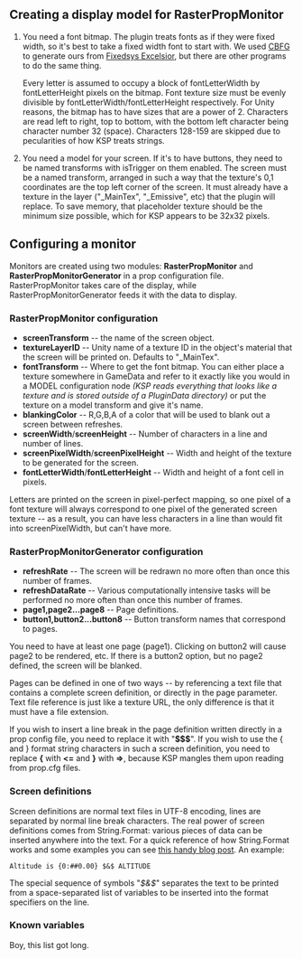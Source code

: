## Creating a display model for RasterPropMonitor

1. You need a font bitmap. The plugin treats fonts as if they were fixed width, so it's best to take a fixed width font to start with.
   We used [CBFG](http://www.codehead.co.uk/cbfg/) to generate ours from [Fixedsys Excelsior](http://www.fixedsysexcelsior.com/),
   but there are other programs to do the same thing.
   
   Every letter is assumed to occupy a block of fontLetterWidth by fontLetterHeight pixels on the bitmap. Font texture size must be
   evenly divisible by fontLetterWidth/fontLetterHeight respectively. For Unity reasons,
   the bitmap has to have sizes that are a power of 2. Characters are read left to right, top to bottom, with the bottom
   left character being character number 32 (space). Characters 128-159 are skipped due to pecularities of how KSP treats strings.
   
2. You need a model for your screen. If it's to have buttons, they need to be named transforms with isTrigger on them enabled.
   The screen must be a named transform, arranged in such a way that the texture's 0,1 coordinates are the top left corner of the screen.
   It must already have a texture in the layer ("\_MainTex", "\_Emissive", etc) that the plugin will replace. To save memory, that
   placeholder texture should be the minimum size possible, which for KSP appears to be 32x32 pixels.
   
## Configuring a monitor

Monitors are created using two modules: **RasterPropMonitor** and **RasterPropMonitorGenerator** in a prop configuration file. RasterPropMonitor 
takes care of the display, while RasterPropMonitorGenerator feeds it with the data to display.

### RasterPropMonitor configuration

* **screenTransform** -- the name of the screen object.
* **textureLayerID** -- Unity name of a texture ID in the object's material that the screen will be printed on. Defaults to "_MainTex".
* **fontTransform** -- Where to get the font bitmap. You can either place a texture somewhere in GameData and refer to it exactly like 
  you would in a MODEL configuration node *(KSP reads everything that looks like a texture and is stored outside of a PluginData directory)*
  or put the texture on a model transform and give it's name. 
* **blankingColor** -- R,G,B,A of a color that will be used to blank out a screen between refreshes.
* **screenWidth**/**screenHeight** -- Number of characters in a line and number of lines.
* **screenPixelWidth**/**screenPixelHeight** -- Width and height of the texture to be generated for the screen.
* **fontLetterWidth**/**fontLetterHeight** -- Width and height of a font cell in pixels.

Letters are printed on the screen in pixel-perfect mapping, so one pixel of a font texture will always correspond to one pixel of the generated screen texture -- as a result, you can have less characters in a line than would fit into screenPixelWidth, but can't have more.

### RasterPropMonitorGenerator configuration

* **refreshRate** -- The screen will be redrawn no more often than once this number of frames.
* **refreshDataRate** -- Various computationally intensive tasks will be performed no more often than once this number of frames.
* **page1,page2...page8** -- Page definitions.
* **button1,button2...button8** -- Button transform names that correspond to pages.

You need to have at least one page (page1). Clicking on button2 will cause page2 to be rendered, etc. If there is a button2 option, but no page2 defined, the screen will be blanked.

Pages can be defined in one of two ways -- by referencing a text file that contains a complete screen definition, or directly in the page parameter.
Text file reference is just like a texture URL, the only difference is that it must have a file extension.

If you wish to insert a line break in the page definition written directly in a prop config file, you need to replace it with "**$$$**". If you wish to use the { and } format string characters in such a screen definition, you need to replace **{** with **<=** and **}** with **=>**, because KSP mangles them upon reading from prop.cfg files.

### Screen definitions

Screen definitions are normal text files in UTF-8 encoding, lines are separated by normal line break characters.
The real power of screen definitions comes from String.Format: various pieces of data can be inserted anywhere into the text. For a quick reference of 
how String.Format works and some examples you can see [this handy blog post](http://blog.stevex.net/string-formatting-in-csharp/). An example:

    Altitude is {0:##0.00} $&$ ALTITUDE

The special sequence of symbols "*$&$*" separates the text to be printed from a space-separated list of variables to be inserted into the format specifiers on the line.

### Known variables

Boy, this list got long.

